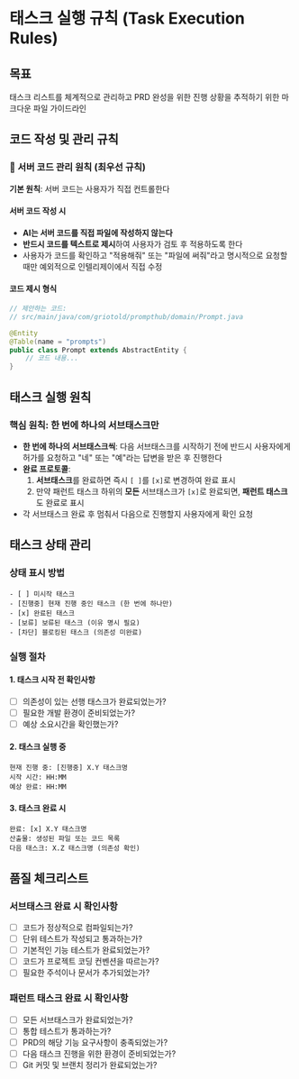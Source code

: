 # 태스크 실행 규칙 (Task Execution Rules)

## 목표

태스크 리스트를 체계적으로 관리하고 PRD 완성을 위한 진행 상황을 추적하기 위한 마크다운 파일 가이드라인

## 코드 작성 및 관리 규칙

### 🚨 서버 코드 관리 원칙 (최우선 규칙)

**기본 원칙**: 서버 코드는 사용자가 직접 컨트롤한다

#### 서버 코드 작성 시
- **AI는 서버 코드를 직접 파일에 작성하지 않는다**
- **반드시 코드를 텍스트로 제시**하여 사용자가 검토 후 적용하도록 한다
- 사용자가 코드를 확인하고 "적용해줘" 또는 "파일에 써줘"라고 명시적으로 요청할 때만 예외적으로 인텔리제이에서 직접 수정

#### 코드 제시 형식
```java
// 제안하는 코드:
// src/main/java/com/griotold/prompthub/domain/Prompt.java

@Entity
@Table(name = "prompts")
public class Prompt extends AbstractEntity {
    // 코드 내용...
}
```

## 태스크 실행 원칙

### 핵심 원칙: 한 번에 하나의 서브태스크만

- **한 번에 하나의 서브태스크씩**: 다음 서브태스크를 시작하기 전에 반드시 사용자에게 허가를 요청하고 "네" 또는 "예"라는 답변을 받은 후 진행한다
- **완료 프로토콜**:
  1. **서브태스크**를 완료하면 즉시 `[ ]`를 `[x]`로 변경하여 완료 표시
  2. 만약 패런트 태스크 하위의 **모든** 서브태스크가 `[x]`로 완료되면, **패런트 태스크**도 완료로 표시
- 각 서브태스크 완료 후 멈춰서 다음으로 진행할지 사용자에게 확인 요청

## 태스크 상태 관리

### 상태 표시 방법
```
- [ ] 미시작 태스크
- [진행중] 현재 진행 중인 태스크 (한 번에 하나만)
- [x] 완료된 태스크
- [보류] 보류된 태스크 (이유 명시 필요)
- [차단] 블로킹된 태스크 (의존성 미완료)
```

### 실행 절차

#### 1. 태스크 시작 전 확인사항
- [ ] 의존성이 있는 선행 태스크가 완료되었는가?
- [ ] 필요한 개발 환경이 준비되었는가?
- [ ] 예상 소요시간을 확인했는가?

#### 2. 태스크 실행 중
```
현재 진행 중: [진행중] X.Y 태스크명
시작 시간: HH:MM
예상 완료: HH:MM
```

#### 3. 태스크 완료 시
```
완료: [x] X.Y 태스크명
산출물: 생성된 파일 또는 코드 목록
다음 태스크: X.Z 태스크명 (의존성 확인)
```

## 품질 체크리스트

### 서브태스크 완료 시 확인사항
- [ ] 코드가 정상적으로 컴파일되는가?
- [ ] 단위 테스트가 작성되고 통과하는가?
- [ ] 기본적인 기능 테스트가 완료되었는가?
- [ ] 코드가 프로젝트 코딩 컨벤션을 따르는가?
- [ ] 필요한 주석이나 문서가 추가되었는가?

### 패런트 태스크 완료 시 확인사항
- [ ] 모든 서브태스크가 완료되었는가?
- [ ] 통합 테스트가 통과하는가?
- [ ] PRD의 해당 기능 요구사항이 충족되었는가?
- [ ] 다음 태스크 진행을 위한 환경이 준비되었는가?
- [ ] Git 커밋 및 브랜치 정리가 완료되었는가?

```

